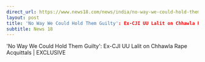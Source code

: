 ```yaml
---
direct_url: https://www.news18.com/news/india/no-way-we-could-hold-them-guilty-ex-cji-uu-lalit-on-chhawla-rape-acquittals-exclusive-6378091.html
layout: post
title: 'No Way We Could Hold Them Guilty': Ex-CJI UU Lalit on Chhawla Rape Acquittals | EXCLUSIVE
subtitle: News 18
---
```


'No Way We Could Hold Them Guilty': Ex-CJI UU Lalit on Chhawla Rape Acquittals | EXCLUSIVE